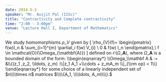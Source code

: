 ```yaml
---
date: 2014-5-2
speaker: "Mr. Avijit Pal (IISc)"
title: "Contractivity and Complete contractivity"
time: "2:00 - 3:00pm" 
venue: "Lecture Hall I, Department of Mathematics"
---
```

We study homomorphisms $\rho\_{V}$ given by
\[
\rho\_{V}(f)= \begin{pmatrix} f(w)I_n & \sum\_{i=1}^{m} \partial_i f(w) V\_{i} \\ 0 & f(w) I_n \end{pmatrix},\ f \in \mathcal{O}(\Omega\_{\mathbf{A}})
\]
defined on $\mathcal{O}(\Omega\_{\mathbf{A}})$, where $\Omega\_{\mathbf{A}}$ is a bounded domain of the form: \\\\begin{eqnarray*} \\\\Omega_\\\\mathbf A & := &\\\\{(z_1 ,z_2, \\\\ldots, z_m) :\\\\|z_1 A_1 +\\\\cdots + z_mA_m \\\\|_{\\\\rm op} < 1\\\\} \\\\end{eqnarray*} for some choice of a linearly independent set of $n\\\\times n$ matrices $\\\\{A_1, \\\\ldots, A_m\\\\}.$
